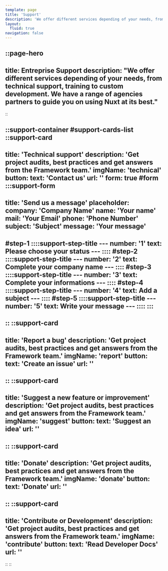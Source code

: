 ```yaml
---
template: page
title: 'Support'
description: 'We offer different services depending of your needs, from technical support, training to custom development to guide you on using Nuxt at its best.'
layout:
  fluid: true
navigation: false
---
```

::page-hero
---
title: Entreprise Support
description: "We offer different services depending of your needs, from technical support, training to custom development. We have a range of agencies partners to guide you on using Nuxt at its best."
---
::

::support-container
#support-cards-list
::support-card
---
title: 'Technical support'
description: 'Get project audits, best practices and get answers from the Framework team.'
imgName: 'technical'
button:
  text: 'Contact us'
  url: ''
form: true
#form
  :::support-form
  ---
  title: 'Send us a message'
  placeholder:
    company: 'Company Name'
    name: 'Your name'
    mail: 'Your Email'
    phone: 'Phone Number'
    subject: 'Subject'
    message: 'Your message'
  ---
  #step-1
    ::::support-step-title
    ---
    number: '1'
    text: Please choose your status
    ---
    ::::
  #step-2
    ::::support-step-title
    ---
    number: '2'
    text: Complete your company name
    ---
    ::::
  #step-3
    ::::support-step-title
    ---
    number: '3'
    text: Complete your informations
    ---
    ::::
  #step-4
    ::::support-step-title
    ---
    number: '4'
    text: Add a subject
    ---
    ::::
  #step-5
    ::::support-step-title
    ---
    number: '5'
    text: Write your message
    ---
    ::::
  :::
---
::
::support-card
---
title: 'Report a bug'
description: 'Get project audits, best practices and get answers from the Framework team.'
imgName: 'report'
button:
  text: 'Create an issue'
  url: ''
---
::
::support-card
---
title: 'Suggest a new feature or improvement'
description: 'Get project audits, best practices and get answers from the Framework team.'
imgName: 'suggest'
button:
  text: 'Suggest an idea'
  url: ''
---
::
::support-card
---
title: 'Donate'
description: 'Get project audits, best practices and get answers from the Framework team.'
imgName: 'donate'
button:
  text: 'Donate'
  url: ''
---
::
::support-card
---
title: 'Contribute or Development'
description: 'Get project audits, best practices and get answers from the Framework team.'
imgName: 'contribute'
button:
  text: 'Read Developer Docs'
  url: ''
---
::
::

